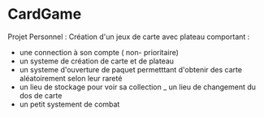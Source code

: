 # CardGame
Projet Personnel : Création d'un jeux de carte avec plateau comportant :

- une connection à son compte ( non- prioritaire) 
- un systeme de création de carte et de plateau
- un systeme d'ouverture de paquet permetttant d'obtenir des carte aléatoirement selon leur rareté
- un lieu de stockage pour voir sa collection
_ un lieu de changement du dos de carte
- un petit systement de combat


